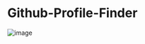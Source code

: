 # Github-Profile-Finder


![image](https://github.com/2149-SRUTHI-S/Github-Profile-Finder/assets/129876043/e0a70b10-edde-41f3-9e17-f56cb0d977ca)

